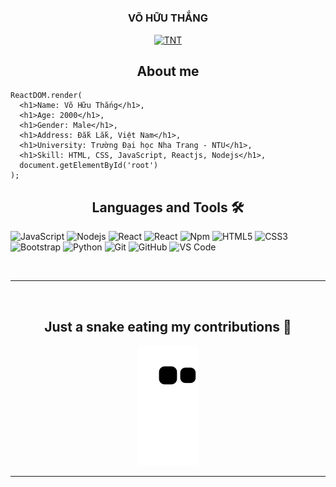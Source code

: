 # <h3 align="center">VÕ HỮU THẮNG</h3>

<p align="center">
	<a href="https://github.com/huuthang28cb">
	<img src="https://images.pexels.com/photos/1714208/pexels-photo-1714208.jpeg?auto=compress&cs=tinysrgb&dpr=2&h=650&w=940" width = "1000" alt="TNT">
	</a>
</p>

<h2 align="center">About me</h2>

```React
ReactDOM.render(
  <h1>Name: Võ Hữu Thắng</h1>,
  <h1>Age: 2000</h1>,
  <h1>Gender: Male</h1>,
  <h1>Address: Đắk Lắk, Việt Nam</h1>,
  <h1>University: Trường Đại học Nha Trang - NTU</h1>,
  <h1>Skill: HTML, CSS, JavaScript, Reactjs, Nodejs</h1>,
  document.getElementById('root')
);
```
<h2 align="center">Languages and Tools 🛠 </h2>

![JavaScript](https://img.shields.io/badge/-JavaScript-%23F7DF1C?style=flat-square&logo=javascript&logoColor=000000&labelColor=%23F7DF1C&color=%23FFCE5A)
![Nodejs](https://img.shields.io/badge/-Nodejs-339933?style=flat-square&logo=Node.js&logoColor=ffffff)
![React](https://img.shields.io/badge/-React-61DAFB?style=flat-square&logo=react&logoColor=ffffff)
![React](https://img.shields.io/badge/-React-61DAFB?style=flat-square&logo=react&logoColor=ffffff)
![Npm](https://img.shields.io/badge/-npm-CB3837?style=flat-square&logo=npm)
![HTML5](https://img.shields.io/badge/-HTML5-%23E44D27?style=flat-square&logo=html5&logoColor=ffffff)
![CSS3](https://img.shields.io/badge/-CSS3-%231572B6?style=flat-square&logo=css3)
![Bootstrap](https://img.shields.io/badge/-Bootstrap-563D7C?style=flat-square&logo=Bootstrap)
![Python](http://img.shields.io/badge/-Python-3776AB?style=flat-square&logo=python&logoColor=ffffff)
![Git](https://img.shields.io/badge/-Git-%23F05032?style=flat-square&logo=git&logoColor=%23ffffff)
![GitHub](https://img.shields.io/badge/-GitHub-181717?style=flat-square&logo=github)
![VS Code](http://img.shields.io/badge/-VS%20Code-007ACC?style=flat-square&logo=visual-studio-code&logoColor=ffffff)

<br/>

---

<br/>
<h2 align="center">Just a snake eating my contributions 🐍</h2>
<p align='center'>
<img src="https://github.com/ngoctienTNT/ngoctienTNT/blob/output/github-contribution-grid-snake.svg">
</p>

<hr>
<br>
